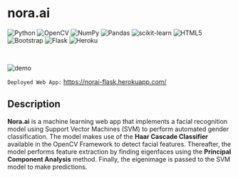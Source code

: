 # nora.ai

![Python](https://img.shields.io/badge/python-3670A0?style=for-the-badge&logo=python&logoColor=ffdd54) ![OpenCV](https://img.shields.io/badge/opencv-%23white.svg?style=for-the-badge&logo=opencv&logoColor=white) ![NumPy](https://img.shields.io/badge/numpy-%23013243.svg?style=for-the-badge&logo=numpy&logoColor=white) ![Pandas](https://img.shields.io/badge/pandas-%23150458.svg?style=for-the-badge&logo=pandas&logoColor=white) ![scikit-learn](https://img.shields.io/badge/scikit--learn-%23F7931E.svg?style=for-the-badge&logo=scikit-learn&logoColor=white) ![HTML5](https://img.shields.io/badge/html5-%23E34F26.svg?style=for-the-badge&logo=html5&logoColor=white) ![Bootstrap](https://img.shields.io/badge/bootstrap-%23563D7C.svg?style=for-the-badge&logo=bootstrap&logoColor=white) 	![Flask](https://img.shields.io/badge/flask-%23000.svg?style=for-the-badge&logo=flask&logoColor=white) ![Heroku](https://img.shields.io/badge/heroku-%23430098.svg?style=for-the-badge&logo=heroku&logoColor=white)
&nbsp;

&nbsp;
&nbsp;


![demo](https://user-images.githubusercontent.com/53469845/185976807-a339c9da-a4eb-4502-8e5a-80239c6d38fe.gif)

`Deployed Web App:` https://norai-flask.herokuapp.com/

## Description
**Nora.ai** is a machine learning web app that implements a facial recognition model using Support Vector Machines (SVM) to perform automated gender classification. The model makes use of the **Haar Cascade Classifier** available in the OpenCV Framework to detect facial features. Thereafter, the model performs feature extraction by finding eigenfaces using the **Principal Component Analysis** method. Finally, the eigenimage is passed to the SVM model to make predictions. 
